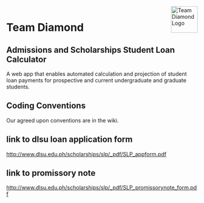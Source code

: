 <a>
    <img src="http://www.hoteldiamondrimini.it/img/diamond1.png" alt="Team Diamond Logo" title="Team Diamond" align="right" height="70" />
</a>

# Team Diamond 


## Admissions and Scholarships Student Loan Calculator
A web app that enables automated calculation and projection of student loan payments for prospective and current undergraduate and graduate students.

## Coding Conventions
Our agreed upon conventions are in the wiki.

## link to dlsu loan application form

http://www.dlsu.edu.ph/scholarships/slp/_pdf/SLP_appform.pdf

## link to promissory note

http://www.dlsu.edu.ph/scholarships/slp/_pdf/SLP_promissorynote_form.pdf
